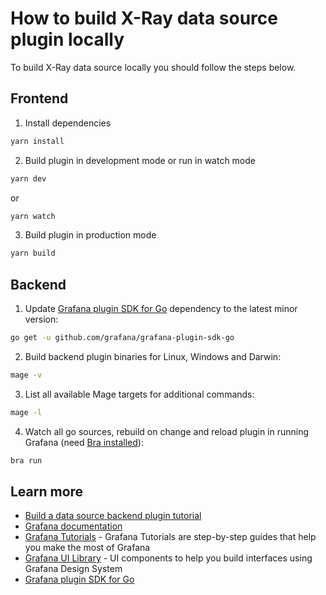 # How to build X-Ray data source plugin locally

To build X-Ray data source locally you should follow the steps below.

## Frontend

1. Install dependencies
```BASH
yarn install
```

2. Build plugin in development mode or run in watch mode
```BASH
yarn dev
```
or
```BASH
yarn watch
```
3. Build plugin in production mode
```BASH
yarn build
```

## Backend

1. Update [Grafana plugin SDK for Go](https://grafana.com/docs/grafana/latest/developers/plugins/backend/grafana-plugin-sdk-for-go/) dependency to the latest minor version:

```bash
go get -u github.com/grafana/grafana-plugin-sdk-go
```

2. Build backend plugin binaries for Linux, Windows and Darwin:
```BASH
mage -v
```

3. List all available Mage targets for additional commands:
```BASH
mage -l
```

4. Watch all go sources, rebuild on change and reload plugin in running Grafana (need [Bra installed](https://github.com/unknwon/bra)):
```BASH
bra run
```

## Learn more

- [Build a data source backend plugin tutorial](https://grafana.com/tutorials/build-a-data-source-backend-plugin)
- [Grafana documentation](https://grafana.com/docs/)
- [Grafana Tutorials](https://grafana.com/tutorials/) - Grafana Tutorials are step-by-step guides that help you make the most of Grafana
- [Grafana UI Library](https://developers.grafana.com/ui) - UI components to help you build interfaces using Grafana Design System
- [Grafana plugin SDK for Go](https://grafana.com/docs/grafana/latest/developers/plugins/backend/grafana-plugin-sdk-for-go/)
